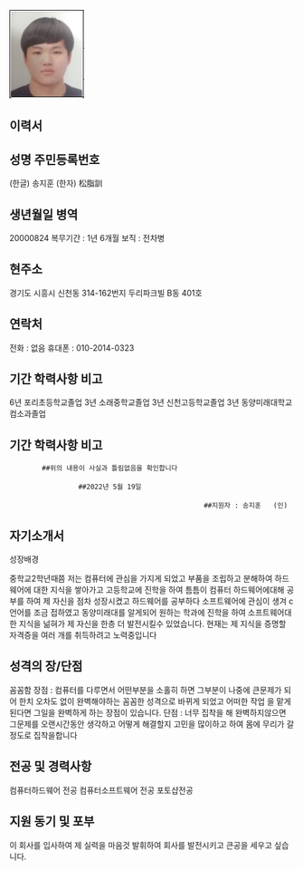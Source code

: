 
![증명사진](./img/캡처.PNG)



## 이력서

## 성명                 주민등록번호
  (한글) 송지훈
  (한자) 松脂訓

## 생년월일       병역  

20000824        복무기간 : 1년 6개월 보직 : 전차병

## 현주소

경기도 시흥시 신천동 314-162번지 두리파크빌 B동 401호

## 연락처

전화 : 없음 휴대폰 : 010-2014-0323

## 기간          학력사항         비고
   6년          포리초등학교졸업
   3년          소래중학교졸업
   3년          신천고등학교졸업
   3년      동양미래대학교 컴소과졸업
## 기간          학력사항         비고


            ##위의 내용이 사실과 틀림없음을 확인합니다

                     ##2022년 5월 19일
                                                 
                                                    ##지원자 : 송지훈   (인)





## 자기소개서

성장배경

중학교2학년때쯤 저는 컴퓨터에 관심을 가지게 되었고 부품을 조립하고 분해하여
하드웨어에 대한 지식을 쌓아가고 고등학교에 진학을 하여 틈틈이 컴퓨터 하드웨어에대해 공부를 하여 제 자신을 점차 성장시켰고 하드웨어를 공부하다 소프트웨어에
관심이 생겨 c언어를 조금 접하였고 동양미래대를 알게되어 원하는 학과에 진학을 하여 소프트웨어대한 지식을 넒혀가 제 자신을 한층 더 발전시킬수 있었습니다.
현재는 제 지식을 증명할 자격증을 여러 개를 취득하려고 노력중입니다

## 성격의 장/단점

꼼꼼함
장점 : 컴퓨터를 다루면서 어떤부분을 소홀히 하면 그부분이 나중에 큰문제가 되어
      한치 오차도 없이 완벽해야하는 꼼꼼한 성격으로 바뀌게 되었고 어떠한 작업
      을 맡게 된다면 그일을 완벽하게 하는 장점이 있습니다.
단점 : 너무 집착을 해 완벽하지않으면 그문제를 오랜시간동안 생각하고 어떻게
        해결할지 고민을 많이하고 하여 몸에 무리가 갈정도로 집착을합니다

## 전공 및 경력사항

컴퓨터하드웨어 전공 컴퓨터소프트웨어 전공 포토샵전공 

## 지원 동기 및 포부

이 회사를 입사하여 제 실력을 마음것 발휘하여 회사를 발전시키고 큰공을 세우고 싶습니다.

